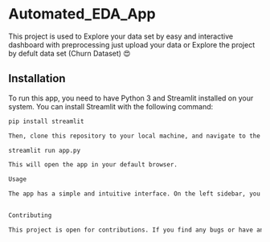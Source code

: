 # Automated_EDA_App
This project is used to Explore your data set by easy and interactive dashboard with preprocessing just upload your data or Explore the project by defult data set (Churn Dataset) 😍 

## Installation

To run this app, you need to have Python 3 and Streamlit installed on your system. You can install Streamlit with the following command:

```bash
pip install streamlit

Then, clone this repository to your local machine, and navigate to the project folder. To launch the app, run the following command:

streamlit run app.py 

This will open the app in your default browser.

Usage

The app has a simple and intuitive interface. On the left sidebar, you can upload your dataset by dragging and dropping or browsing files. The app supports CSV and Excel files, with a limit of 200 MB per file. After uploading your dataset, you can select the target column for specific insights. The app will display basic information and statistics about your dataset, such as number of rows, columns, missing values, data types, etc. You can also explore the data with interactive dashboards, such as histograms, box plots, scatter plots, etc. You can customize the visualizations by selecting the features, colors, and sizes.


Contributing

This project is open for contributions. If you find any bugs or have any suggestions, please feel free to open an issue or submit a pull request.



